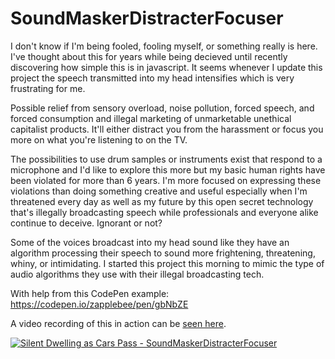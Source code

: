 # SoundMaskerDistracterFocuser
I don't know if I'm being fooled, fooling myself, or something really is here. I've thought about this for years while being decieved until recently discovering how simple this is in javascript. It seems whenever I update this project the speech transmitted into my head intensifies which is very frustrating for me.

Possible relief from sensory overload, noise pollution, forced speech, and forced consumption and illegal marketing of unmarketable unethical capitalist products. It'll either distract you from the harassment or focus you more on what you're listening to on the TV. 

The possibilities to use drum samples or instruments exist that respond to a microphone and I'd like to explore this more but my basic human rights have been violated for more than 6 years. I'm more focused on expressing these violations than doing something creative and useful especially when I'm threatened every day as well as my future by this open secret technology that's illegally broadcasting speech while professionals and everyone alike continue to deceive. Ignorant or not?

Some of the voices broadcast into my head sound like they have an algorithm processing their speech to sound more frightening, threatening, whiny, or intimidating. I started this project this morning to mimic the type of audio algorithms they use with their illegal broadcasting tech.

With help from this CodePen example: https://codepen.io/zapplebee/pen/gbNbZE

A video recording of this in action can be [seen here](https://youtu.be/S3UxLItOQfI).

[![Silent Dwelling as Cars Pass - SoundMaskerDistracterFocuser](https://img.youtube.com/vi/S3UxLItOQfI/0.jpg)](https://youtu.be/S3UxLItOQfI)
